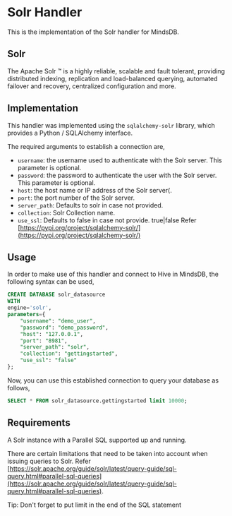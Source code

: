 # Solr Handler

This is the implementation of the  Solr handler for MindsDB.

## Solr
The Apache Solr ™  is a highly reliable, scalable and fault tolerant, providing distributed indexing, replication and load-balanced querying, automated failover and recovery, centralized configuration and more.

## Implementation
This handler was implemented using the `sqlalchemy-solr` library, which provides a Python / SQLAlchemy interface.

The required arguments to establish a connection are,
* `username`: the username used to authenticate with the Solr server. This parameter is optional.
* `password`: the password to authenticate the user with the Solr server. This parameter is optional.
* `host`: the host name or IP address of the Solr server(.
* `port`: the port number of the Solr server.
* `server_path`: Defaults to solr in case not provided.
* `collection`: Solr Collection name.
* `use_ssl`: Defaults to false in case not provide. true|false
Refer [https://pypi.org/project/sqlalchemy-solr/](https://pypi.org/project/sqlalchemy-solr/)

## Usage
In order to make use of this handler and connect to Hive in MindsDB, the following syntax can be used,
~~~~sql
CREATE DATABASE solr_datasource
WITH
engine='solr',
parameters={
    "username": "demo_user",
    "password": "demo_password",
    "host": "127.0.0.1",
    "port": "8981",
    "server_path": "solr",
    "collection": "gettingstarted",
    "use_ssl": "false"
};
~~~~

Now, you can use this established connection to query your database as follows,
~~~~sql
SELECT * FROM solr_datasource.gettingstarted limit 10000;
~~~~

## Requirements
A Solr instance with a Parallel SQL supported up and running.

There are certain limitations that need to be taken into account when issuing queries to Solr.
Refer [https://solr.apache.org/guide/solr/latest/query-guide/sql-query.html#parallel-sql-queries](https://solr.apache.org/guide/solr/latest/query-guide/sql-query.html#parallel-sql-queries).

Tip: Don't forget to put limit in the end of the SQL statement
